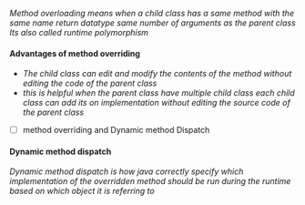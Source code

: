 
*Method overloading means when a child class has a same method with the same name return datatype same number of arguments as the parent class
Its also called runtime polymorphism* 

#### Advantages of method overriding
- *The child class can edit and modify the contents of the method without editing the code of the parent class*
- *this is helpful when the parent class have multiple child class  each child class can add its on implementation without editing the source code of the parent class*

- [ ] method overriding and Dynamic method Dispatch

#### Dynamic method dispatch
*Dynamic method dispatch is how java correctly specify which implementation of the overridden method should be run during the runtime based on which object it is referring to*